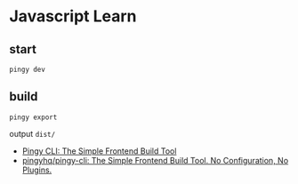 # Javascript Learn

## start
```
pingy dev
```
## build
```
pingy export
```
output `dist/`

* [Pingy CLI: The Simple Frontend Build Tool](https://pin.gy/cli/)
* [pingyhq/pingy-cli: The Simple Frontend Build Tool. No Configuration, No Plugins.](https://github.com/pingyhq/pingy-cli)
